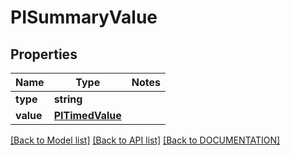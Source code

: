 # PISummaryValue

## Properties
Name | Type | Notes
------------ | ------------- | -------------
**type** | **string**
**value** | **[**PITimedValue**](../models/PITimedValue.md)**

[[Back to Model list]](../../DOCUMENTATION.md#documentation-for-models) [[Back to API list]](../../DOCUMENTATION.md#documentation-for-api-endpoints) [[Back to DOCUMENTATION]](../../DOCUMENTATION.md)
